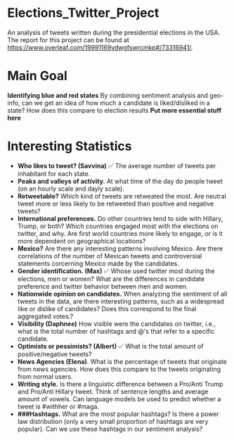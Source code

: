 # Elections_Twitter_Project
An analysis of tweets written during the presidential elections in the USA. The report for this project can be found at https://www.overleaf.com/19991169vdwgfswrcmkp#/73316941/.


# Main Goal
**Identifying blue and red states** By combining sentiment analysis and geo-info, can we get an idea of how much a candidate is liked/disliked in a state? How does this compare to election results 
**Put more essential stuff here** 

# Interesting Statistics 
- **Who likes to tweet? (Savvina)** ✅ The average number of tweets per inhabitant for each state.
- **Peaks and valleys of activity.** At what time of the day do people tweet (on an hourly scale and dayly scale). 
- **Retweetable?** Which kind of tweets are retweated the most. Are neutral tweet more or less likely to be retweeted than positive and negative tweets?
- **International preferences.** Do other countries tend to side with Hillary, Trump, or both? Which countries engaged most with the elections on twitter, and why. Are first world countries more likely to engage, or is it more dependent on geographical locations?
- **Mexico?** Are there any interesting patterns involving Mexico. Are there correlations of the number of Mexican tweets and controversial statements corcerning Mexico made by the candidates. 
- **Gender identification. (Max)** ✅ Whose used twitter most during the elections, men or women? What are the differences in candidate preference and twitter behavior between men and women. 
- **Nationwide opinion on candidates.** When analyzing the sentiment of all tweets in the data, are there interesting patterns, such as a widespread like or dislike of candidates? Does this correspond to the final aggregated votes.?
- **Visibility (Daphnee)** How visible were the candidates on twitter, i.e., what is the total number of hashtags and @'s that refer to a specific candidate. 
- **Optimists or pessimists? (Albert)** ✅  What is the total amount of positive/negative tweets?
- **News Agencies (Elena)**. What is the percentage of tweets that originate from news agencies. How does this compare to the tweets originating from normal users. 
- **Writing style.** Is there a linguistic difference between a Pro/Anti Trump and Pro/Anti Hillary tweet. Think of sentence lengths and average amount of vowels. Can language models be used to predict whether a tweet is #withher or #maga.
- **###Hashtags.** What are the most popular hashtags? Is there a power law distribution (only a very small proportion of hashtags are very popular). Can we use these hashtags in our sentiment analysis?
